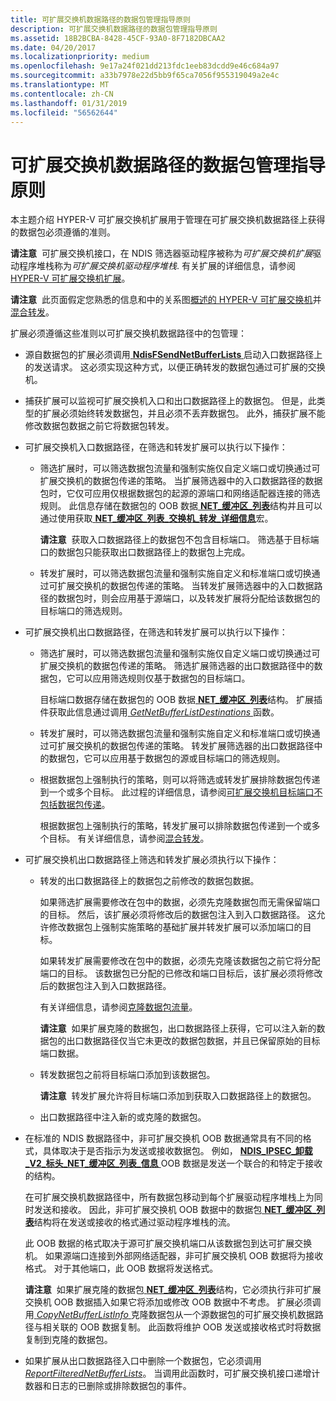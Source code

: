 ```yaml
---
title: 可扩展交换机数据路径的数据包管理指导原则
description: 可扩展交换机数据路径的数据包管理指导原则
ms.assetid: 18B2BCBA-8428-45CF-93A0-8F7182DBCAA2
ms.date: 04/20/2017
ms.localizationpriority: medium
ms.openlocfilehash: 9e17a24f021dd213fdc1eeb83dcdd9e46c684a97
ms.sourcegitcommit: a33b7978e22d5bb9f65ca7056f955319049a2e4c
ms.translationtype: MT
ms.contentlocale: zh-CN
ms.lasthandoff: 01/31/2019
ms.locfileid: "56562644"
---
```

# <a name="packet-management-guidelines-for-the-extensible-switch-data-path"></a>可扩展交换机数据路径的数据包管理指导原则


本主题介绍 HYPER-V 可扩展交换机扩展用于管理在可扩展交换机数据路径上获得的数据包必须遵循的准则。

**请注意**  可扩展交换机接口，在 NDIS 筛选器驱动程序被称为*可扩展交换机扩展*驱动程序堆栈称为*可扩展交换机驱动程序堆栈*. 有关扩展的详细信息，请参阅[HYPER-V 可扩展交换机扩展](hyper-v-extensible-switch-extensions.md)。

 

**请注意**  此页面假定您熟悉的信息和中的关系图[概述的 HYPER-V 可扩展交换机](overview-of-the-hyper-v-extensible-switch.md)并[混合转发](hybrid-forwarding.md)。

 

扩展必须遵循这些准则以可扩展交换机数据路径中的包管理：

-   源自数据包的扩展必须调用[ **NdisFSendNetBufferLists** ](https://msdn.microsoft.com/library/windows/hardware/ff562616)启动入口数据路径上的发送请求。 这必须实现这种方式，以便正确转发的数据包通过可扩展的交换机。

-   捕获扩展可以监视可扩展交换机入口和出口数据路径上的数据包。 但是，此类型的扩展必须始终转发数据包，并且必须不丢弃数据包。 此外，捕获扩展不能修改数据包数据之前它将数据包转发。

-   可扩展交换机入口数据路径，在筛选和转发扩展可以执行以下操作：

    -   筛选扩展时，可以筛选数据包流量和强制实施仅自定义端口或切换通过可扩展交换机的数据包传递的策略。 当扩展筛选器中的入口数据路径的数据包时，它仅可应用仅根据数据包的起源的源端口和网络适配器连接的筛选规则。 此信息存储在数据包的 OOB 数据[ **NET\_缓冲区\_列表**](https://msdn.microsoft.com/library/windows/hardware/ff568388)结构并且可以通过使用获取[ **NET\_缓冲区\_列表\_交换机\_转发\_详细信息**](https://msdn.microsoft.com/library/windows/hardware/hh598259)宏。

        **请注意**  获取入口数据路径上的数据包不包含目标端口。 筛选基于目标端口的数据包只能获取出口数据路径上的数据包上完成。

         

    -   转发扩展时，可以筛选数据包流量和强制实施自定义和标准端口或切换通过可扩展交换机的数据包传递的策略。 当转发扩展筛选器中的入口数据路径的数据包时，则会应用基于源端口，以及转发扩展将分配给该数据包的目标端口的筛选规则。

-   可扩展交换机出口数据路径，在筛选和转发扩展可以执行以下操作：

    -   筛选扩展时，可以筛选数据包流量和强制实施仅自定义端口或切换通过可扩展交换机的数据包传递的策略。 筛选扩展筛选器的出口数据路径中的数据包，它可以应用筛选规则仅基于数据包的目标端口。

        目标端口数据存储在数据包的 OOB 数据[ **NET\_缓冲区\_列表**](https://msdn.microsoft.com/library/windows/hardware/ff568388)结构。 扩展插件获取此信息通过调用[ *GetNetBufferListDestinations* ](https://msdn.microsoft.com/library/windows/hardware/hh598157)函数。

    -   转发扩展时，可以筛选数据包流量和强制实施自定义和标准端口或切换通过可扩展交换机的数据包传递的策略。 转发扩展筛选器的出口数据路径中的数据包，它可以应用基于数据包的源或目标端口的筛选规则。

    -   根据数据包上强制执行的策略，则可以将筛选或转发扩展排除数据包传递到一个或多个目标。 此过程的详细信息，请参阅[可扩展交换机目标端口不包括数据包传递](excluding-packet-delivery-to-extensible-switch-destination-ports.md)。

        根据数据包上强制执行的策略，转发扩展可以排除数据包传递到一个或多个目标。 有关详细信息，请参阅[混合转发](hybrid-forwarding.md)。

-   可扩展交换机出口数据路径上筛选和转发扩展必须执行以下操作：

    -   转发的出口数据路径上的数据包之前修改的数据包数据。

        如果筛选扩展需要修改在包中的数据，必须先克隆数据包而无需保留端口的目标。 然后，该扩展必须将修改后的数据包注入到入口数据路径。 这允许修改数据包上强制实施策略的基础扩展并转发扩展可以添加端口的目标。

        如果转发扩展需要修改在包中的数据，必须先克隆该数据包之前它将分配端口的目标。 该数据包已分配的已修改和端口目标后，该扩展必须将修改后的数据包注入到入口数据路径。

        有关详细信息，请参阅[克隆数据包流量](cloning-or-duplicating-packet-traffic.md)。

        **请注意**  如果扩展克隆的数据包，出口数据路径上获得，它可以注入新的数据包的出口数据路径仅当它未更改的数据包数据，并且已保留原始的目标端口数据。

         

    -   转发数据包之前将目标端口添加到该数据包。

        **请注意**  转发扩展允许将目标端口添加到获取入口数据路径上的数据包。

         

    -   出口数据路径中注入新的或克隆的数据包。

-   在标准的 NDIS 数据路径中，非可扩展交换机 OOB 数据通常具有不同的格式，具体取决于是否指示为发送或接收数据包。 例如， [ **NDIS\_IPSEC\_卸载\_V2\_标头\_NET\_缓冲区\_列表\_信息** ](https://msdn.microsoft.com/library/windows/hardware/ff565812) OOB 数据是发送一个联合的和特定于接收的结构。

    在可扩展交换机数据路径中，所有数据包移动到每个扩展驱动程序堆栈上为同时发送和接收。 因此，非可扩展交换机 OOB 数据中的数据包[ **NET\_缓冲区\_列表**](https://msdn.microsoft.com/library/windows/hardware/ff568388)结构将在发送或接收的格式通过驱动程序堆栈的流。

    此 OOB 数据的格式取决于源可扩展交换机端口从该数据包到达可扩展交换机。 如果源端口连接到外部网络适配器，非可扩展交换机 OOB 数据将为接收格式。 对于其他端口，此 OOB 数据将发送格式。

    **请注意**  如果扩展克隆的数据包[ **NET\_缓冲区\_列表**](https://msdn.microsoft.com/library/windows/hardware/ff568388)结构，它必须执行非可扩展交换机 OOB 数据插入如果它将添加或修改 OOB 数据中不考虑。 扩展必须调用[ *CopyNetBufferListInfo* ](https://msdn.microsoft.com/library/windows/hardware/hh598136)克隆数据包从一个源数据包的可扩展交换机数据路径与相关联的 OOB 数据复制。 此函数将维护 OOB 发送或接收格式时将数据复制到克隆的数据包。

     

-   如果扩展从出口数据路径入口中删除一个数据包，它必须调用[ *ReportFilteredNetBufferLists*](https://msdn.microsoft.com/library/windows/hardware/hh598297)。 当调用此函数时，可扩展交换机接口递增计数器和日志的已删除或排除数据包的事件。

 

 





